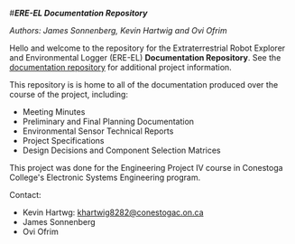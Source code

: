 #__*ERE-EL Documentation Repository*__

*Authors: James Sonnenberg, Kevin Hartwig and Ovi Ofrim*

Hello and welcome to the repository for the Extraterrestrial Robot Explorer and Environmental Logger (ERE-EL) __Documentation Repository__.  See the [documentation repository](https://github.com/oovi77/Robot-Documentation-) for additional project information. 

This repository is is home to all of the documentation produced over the course of the project, including:
 * Meeting Minutes
 * Preliminary and Final Planning Documentation
 * Environmental Sensor Technical Reports
 * Project Specifications
 * Design Decisions and Component Selection Matrices

This project was done for the Engineering Project IV course in Conestoga College's Electronic Systems Engineering program.

Contact: 

* Kevin Hartwg:       khartwig8282@conestogac.on.ca
* James Sonnenberg    
* Ovi Ofrim           

